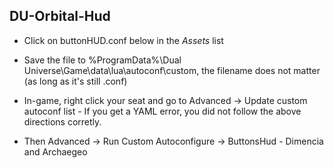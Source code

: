## DU-Orbital-Hud

 - Click on buttonHUD.conf below in the *Assets* list

 - Save the file to %ProgramData%\Dual Universe\Game\data\lua\autoconf\custom, the filename does not matter (as long as it's still .conf)

 - In-game, right click your seat and go to Advanced -> Update custom autoconf list - If you get a YAML error, you did not follow the above directions corretly.

 - Then Advanced -> Run Custom Autoconfigure -> ButtonsHud - Dimencia and Archaegeo
